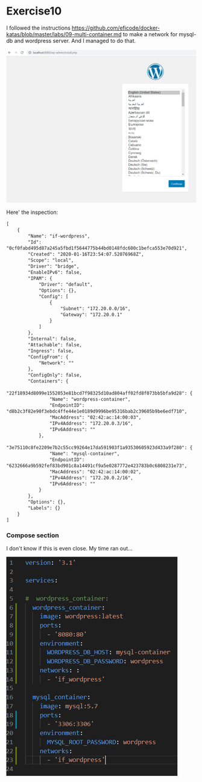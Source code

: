 # Exercise10

I followed the instructions 
https://github.com/eficode/docker-katas/blob/master/labs/09-multi-container.md 
to make a network for mysql-db and wordpress server.
And I managed to do that.

![WP-server](https://github.com/harrinupponen/docker-course/blob/master/images/wp-server-running.PNG "WP-server")

Here' the inspection:

```
[
    {
        "Name": "if-wordpress",
        "Id": "0cf0fabd495d87a245a5fbd1f5644775b44bd0148fdc600c1befca553e70d921",
        "Created": "2020-01-16T23:54:07.52076968Z",
        "Scope": "local",
        "Driver": "bridge",
        "EnableIPv6": false,
        "IPAM": {
            "Driver": "default",
            "Options": {},
            "Config": [
                {
                    "Subnet": "172.20.0.0/16",
                    "Gateway": "172.20.0.1"
                }
            ]
        },
        "Internal": false,
        "Attachable": false,
        "Ingress": false,
        "ConfigFrom": {
            "Network": ""
        },
        "ConfigOnly": false,
        "Containers": {
            "22f18934d8099e1552053e81bcd7f98325d10ad804aff02fd8f073bb5bfa9d28": {
                "Name": "wordpress-container",
                "EndpointID": "d8b2c3f82e90f3ebdc4ffe44e1e0189d9996be95316bab2c39605b9be6edf710",
                "MacAddress": "02:42:ac:14:00:03",
                "IPv4Address": "172.20.0.3/16",
                "IPv6Address": ""
            },
            "3e75110c8fe2209e7b2c55cc99264e17da591903f1a93530605923d433a9f280": {
                "Name": "mysql-container",
                "EndpointID": "6232666a9b592fef83bd901c8a14491cf9a5e0287772e423783b0c6808231e73",
                "MacAddress": "02:42:ac:14:00:02",
                "IPv4Address": "172.20.0.2/16",
                "IPv6Address": ""
            }
        },
        "Options": {},
        "Labels": {}
    }
]
```
### Compose section

I don't know if this is even close. My time ran out...

![WP-compose](https://github.com/harrinupponen/docker-course/blob/master/images/wordpress-compose-file.PNG "WP-compose")
